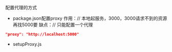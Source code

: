 配置代理的方式
- package.json配置proxy
作用：// 本地起服务，3000，3000请求不到的资源再找5000要
缺点：// 只能配置一个代理
```json
"proxy": "http://localhost:5000"
```

- setupProxy.js